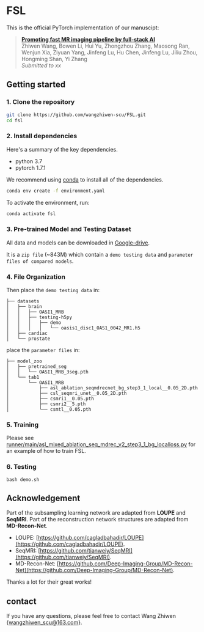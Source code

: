 # FSL

This is the official PyTorch implementation of our manuscipt:

> [**Promoting fast MR imaging pipeline by full-stack AI**](xxx)       
> Zhiwen Wang, Bowen Li, Hui Yu, Zhongzhou Zhang, Maosong Ran, Wenjun Xia, Ziyuan Yang, Jinfeng Lu, Hu Chen, Jinfeng Lu, Jiliu Zhou, Hongming Shan, Yi Zhang        
> *Submitted to xx*

## Getting started

###  1. Clone the repository
```bash
git clone https://github.com/wangzhiwen-scu/FSL.git
cd fsl
```


### 2. Install dependencies

Here's a summary of the key dependencies.
- python 3.7
- pytorch 1.7.1

We recommend using [conda](https://docs.conda.io/en/latest/) to install all of the dependencies.

```bash
conda env create -f environment.yaml
```
To activate the environment, run:

```bash
conda activate fsl
```

### 3. Pre-trained Model and Testing Dataset
All data and models can be downloaded in [Google-drive](https://drive.google.com/file/d/1fdxsNnbEURpetsH9seP4RRv9nML2y2i1/view?usp=sharing).

It is a `zip file` (~843M) which contain a `demo testing data` and `parameter files of compared models`. 

### 4. File Organization
Then place the `demo testing data` in:

```
├── datasets
│   ├── brain
│   │   ├── OASI1_MRB
│   │   ├── testing-h5py
│   │   │   ├── demo
│   │   │   │   └── oasis1_disc1_OAS1_0042_MR1.h5
│   ├── cardiac
│   └── prostate
```

place the `parameter files` in:
```
├── model_zoo
│   ├── pretrained_seg
│   │   └── OASI1_MRB_3seg.pth
│   └── tab1
│       └── OASI1_MRB
│           ├── asl_ablation_seqmdrecnet_bg_step3_1_local__0.05_2D.pth
│           ├── csl_seqmri_unet__0.05_2D.pth
│           ├── csmri1__0.05.pth
│           ├── csmri2__5.pth
│           └── csmtl__0.05.pth
```
### 5. Training

Please see [runner/main/asl_mixed_ablation_seq_mdrec_v2_step3_1_bg_localloss.py](runner/main/asl_mixed_ablation_seq_mdrec_v2_step3_1_bg_localloss.py) for an example of how to train FSL.


### 6. Testing

```
bash demo.sh
```

## Acknowledgement

Part of the subsampling learning network are adapted from **LOUPE** and **SeqMRI**. 
Part of the reconstruction network structures are adapted from **MD-Recon-Net**.
 
+ LOUPE: [https://github.com/cagladbahadir/LOUPE](https://github.com/cagladbahadir/LOUPE).
+ SeqMRI: [https://github.com/tianweiy/SeqMRI](https://github.com/tianweiy/SeqMRI).
+ MD-Recon-Net: [https://github.com/Deep-Imaging-Group/MD-Recon-Net](https://github.com/Deep-Imaging-Group/MD-Recon-Net).

Thanks a lot for their great works!

## contact
If you have any questions, please feel free to contact Wang Zhiwen {wangzhiwen_scu@163.com}.

<!-- ## Citation

If you find this project useful, please consider citing:

```bibtex
@inproceedings{st++,
  title={ST++: Make Self-training Work Better for Semi-supervised Semantic Segmentation},
  author={Yang, Lihe and Zhuo, Wei and Qi, Lei and Shi, Yinghuan and Gao, Yang},
  booktitle={xxx},
  year={xxx}
}

@inproceedings{unimatch,
  title={Revisiting Weak-to-Strong Consistency in Semi-Supervised Semantic Segmentation},
  author={Yang, Lihe and Qi, Lei and Feng, Litong and Zhang, Wayne and Shi, Yinghuan},
  booktitle={CVPR},
  year={2023}
}
``` -->